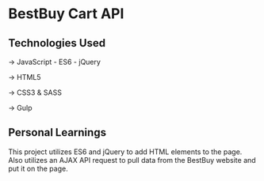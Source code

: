 # BestBuy Cart API

## Technologies Used

-> JavaScript - ES6 - jQuery

-> HTML5

-> CSS3 & SASS

-> Gulp

## Personal Learnings 

This project utilizes ES6 and jQuery to add HTML elements to the page. Also utilizes an AJAX API request to pull data from the
BestBuy website and put it on the page. 


